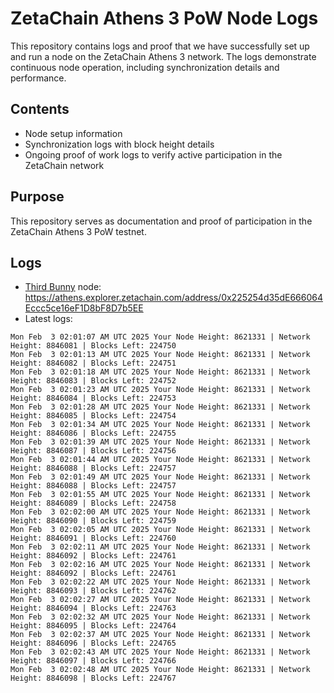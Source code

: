 # ZetaChain Athens 3 PoW Node Logs
This repository contains logs and proof that we have successfully set up and run a node on the ZetaChain Athens 3 network. The logs demonstrate continuous node operation, including synchronization details and performance.

## Contents
- Node setup information
- Synchronization logs with block height details
- Ongoing proof of work logs to verify active participation in the ZetaChain network

## Purpose
This repository serves as documentation and proof of participation in the ZetaChain Athens 3 PoW testnet.

## Logs

- [Third Bunny](https://thirdbunny.xyz/) node: https://athens.explorer.zetachain.com/address/0x225254d35dE666064Eccc5ce16eF1D8bF8D7b5EE
- Latest logs:
```
Mon Feb  3 02:01:07 AM UTC 2025 Your Node Height: 8621331 | Network Height: 8846081 | Blocks Left: 224750
Mon Feb  3 02:01:13 AM UTC 2025 Your Node Height: 8621331 | Network Height: 8846082 | Blocks Left: 224751
Mon Feb  3 02:01:18 AM UTC 2025 Your Node Height: 8621331 | Network Height: 8846083 | Blocks Left: 224752
Mon Feb  3 02:01:23 AM UTC 2025 Your Node Height: 8621331 | Network Height: 8846084 | Blocks Left: 224753
Mon Feb  3 02:01:28 AM UTC 2025 Your Node Height: 8621331 | Network Height: 8846085 | Blocks Left: 224754
Mon Feb  3 02:01:34 AM UTC 2025 Your Node Height: 8621331 | Network Height: 8846086 | Blocks Left: 224755
Mon Feb  3 02:01:39 AM UTC 2025 Your Node Height: 8621331 | Network Height: 8846087 | Blocks Left: 224756
Mon Feb  3 02:01:44 AM UTC 2025 Your Node Height: 8621331 | Network Height: 8846088 | Blocks Left: 224757
Mon Feb  3 02:01:49 AM UTC 2025 Your Node Height: 8621331 | Network Height: 8846088 | Blocks Left: 224757
Mon Feb  3 02:01:55 AM UTC 2025 Your Node Height: 8621331 | Network Height: 8846089 | Blocks Left: 224758
Mon Feb  3 02:02:00 AM UTC 2025 Your Node Height: 8621331 | Network Height: 8846090 | Blocks Left: 224759
Mon Feb  3 02:02:05 AM UTC 2025 Your Node Height: 8621331 | Network Height: 8846091 | Blocks Left: 224760
Mon Feb  3 02:02:11 AM UTC 2025 Your Node Height: 8621331 | Network Height: 8846092 | Blocks Left: 224761
Mon Feb  3 02:02:16 AM UTC 2025 Your Node Height: 8621331 | Network Height: 8846092 | Blocks Left: 224761
Mon Feb  3 02:02:22 AM UTC 2025 Your Node Height: 8621331 | Network Height: 8846093 | Blocks Left: 224762
Mon Feb  3 02:02:27 AM UTC 2025 Your Node Height: 8621331 | Network Height: 8846094 | Blocks Left: 224763
Mon Feb  3 02:02:32 AM UTC 2025 Your Node Height: 8621331 | Network Height: 8846095 | Blocks Left: 224764
Mon Feb  3 02:02:37 AM UTC 2025 Your Node Height: 8621331 | Network Height: 8846096 | Blocks Left: 224765
Mon Feb  3 02:02:43 AM UTC 2025 Your Node Height: 8621331 | Network Height: 8846097 | Blocks Left: 224766
Mon Feb  3 02:02:48 AM UTC 2025 Your Node Height: 8621331 | Network Height: 8846098 | Blocks Left: 224767
```
